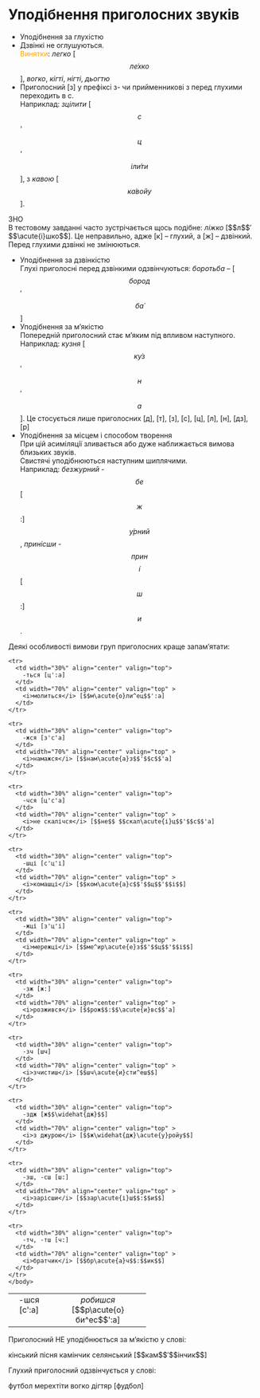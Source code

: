 # Уподібнення приголосних звуків

* Уподiбнення за глухiстю
 * Дзвiнкi не оглушуються.<br>
  <font color="orange">Винятки</font>: *легко* [$$л\acute{е}хко$$], *вогко*, *кiгтi*, *нiгтi*, *дьогтю*
 * Приголосний <span class="p1">[з]</span> у префiксі <span class="p1">з-</span> чи прийменникові <span class="p1">з</span> перед глухими переходить в <span class="p1">с</span>. <br>Наприклад: _зцілити_ [$$с$$'$$ц$$'$$іл\acute{и}ти$$], з _кавою_ [$$к\acute{а}войу$$].

<div class="alg-wrap">
<span class="alg">ЗНО</span> 
<div class="alg-text">
В тестовому завданнi часто зустрiчається щось подiбне: <i>лiжко</i> [$$л$$′$$\acute{і}шко$$]. Це неправильно, адже [<span class="p1">к</span>] – глухий, а [<span class="p1">ж</span>] – дзвiнкий. Перед глухими дзвiнкi не змiнюються.
</div>
</div> 

* Уподiбнення за дзвiнкiстю<br>
 Глухi приголоснi перед дзвiнкими одзвiнчуються: *боротьба* – [$$бород$$′$$б\acute{а}$$]
* Уподiбнення за м’якiстю<br>
Попереднiй приголосний стає м’яким пiд впливом наступного.<br>Наприклад: *кузня* [$$к\acute{у}з$$′$$н$$′$$а$$]. Це стосується лише приголосних [<span class="p1">д</span>], [<span class="p1">т</span>], [<span class="p1">з</span>], [<span class="p1">с</span>], [<span class="p1">ц</span>], [<span class="p1">л</span>], [<span class="p1">н</span>], [<span class="p1">дз</span>], [<span class="p1">р</span>]
* Уподiбнення за мiсцем i способом творення<br>
При цiй асимiляцiї зливається або дуже наближається вимова близьких звукiв.<br>
Свистячi уподiбнюються наступним шиплячими.<br>
Наприклад: *безжурний* - $$бе$$[$$ж$$:]$$\acute{у}рний$$, *принісши* - $$прин$$$$\acute{і}$$[$$ш$$:]$$и$$.

Деякi особливостi вимови груп приголосних краще запам’ятати:

<!--<div class="centered-table-wrapper">
<table class="centered-table">
<tr>
<td>-шся – [с<sup>’</sup>:a]/td>
<td><font color="#0F5181">[йа]</font></td>
</tr>
</table>
</div>-->

<table style="width: 55%;" align="center">
  <body>
    <tr>
      <td width="30%" align="center" valign="top">
        -шся [c':a]
      </td>
      <td width="70%" align="center" valign="top" >
        <i>робишся</i> [$$р\acute{о}би^ес$$':a]
      </td>
    </tr>

    <tr>
      <td width="30%" align="center" valign="top">
        -ться [ц':a]
      </td>
      <td width="70%" align="center" valign="top" >
        <i>молиться</i> [$$м\acute{о}ли^ец$$':а]
      </td>
    </tr>

    <tr>
      <td width="30%" align="center" valign="top">
        -жся [з'с'a]
      </td>
      <td width="70%" align="center" valign="top" >
        <i>намажся</i> [$$нам\acute{а}з$$'$$с$$'а]
      </td>
    </tr>

    <tr>
      <td width="30%" align="center" valign="top">
        -чся [ц'с'a]
      </td>
      <td width="70%" align="center" valign="top" >
        <i>не скалічся</i> [$$не$$ $$скал\acute{і}ц$$'$$с$$'а]
      </td>
    </tr>

    <tr>
      <td width="30%" align="center" valign="top">
        -шці [с'ц'і]
      </td>
      <td width="70%" align="center" valign="top" >
        <i>комашці</i> [$$ком\acute{а}с$$'$$ц$$'$$і$$]
      </td>
    </tr>

    <tr>
      <td width="30%" align="center" valign="top">
        -жці [з'ц'і]
      </td>
      <td width="70%" align="center" valign="top" >
        <i>мережці</i> [$$ме^ир\acute{е}з$$'$$ц$$'$$і$$]
      </td>
    </tr>

    <tr>
      <td width="30%" align="center" valign="top">
        -зж [ж:]
      </td>
      <td width="70%" align="center" valign="top" >
        <i>розжився</i> [$$рож$$:$$\acute{и}вс$$'а]
      </td>
    </tr>

    <tr>
      <td width="30%" align="center" valign="top">
        -зч [шч]
      </td>
      <td width="70%" align="center" valign="top" >
        <i>зчистиш</i> [$$шч\acute{и}сти^еш$$]
      </td>
    </tr>

    <tr>
      <td width="30%" align="center" valign="top">
        -здж [ж$$\widehat{дж}$$]
      </td>
      <td width="70%" align="center" valign="top" >
        <i>з джурою</i> [$$ж\widehat{дж}\acute{у}ройу$$]
      </td>
    </tr>

    <tr>
      <td width="30%" align="center" valign="top">
        -зш, -сш [ш:]
      </td>
      <td width="70%" align="center" valign="top" >
        <i>зарісши</i> [$$зар\acute{і}ш$$:$$и$$]
      </td>
    </tr>

    <tr>
      <td width="30%" align="center" valign="top">
        -тч, -тш [ч:]
      </td>
      <td width="70%" align="center" valign="top" >
        <i>братчик</i> [$$бр\acute{а}ч$$:$$ик$$]
      </td>
    </tr>
    </body>
</table>

<!--<div class="fluidMedia">
<iframe align="center" width="560" height="315" src="https://www.youtube.com/embed/I3wHHsfPimM" frameborder="0" allowfullscreen></iframe>
</div>
<div class="popup">
</div>-->

<quiz correctLabel="correct" incorrectLabel="incorrect" checkLabel="check">
    <question text="">
        <p>Приголосний НЕ уподібнюється за м’якістю у слові:</p>
        <answer>кінський</answer>
        <answer>пісня</answer>
        <answer correct>камінчик</answer>
        <answer>селянський</answer>
        <explanation>
        [$$кам$$′$$інчик$$]
        </explanation>
    </question>
    <question text="">
        <p>Глухий приголосний одзвінчується у слові:</p>
        <answer correct>футбол</answer>
        <answer>мерехтіти</answer>
        <answer>вогко</answer>
        <answer>дігтяр</answer>
        <explanation>
        [фудбол]
        </explanation>
    </question>
</quiz>